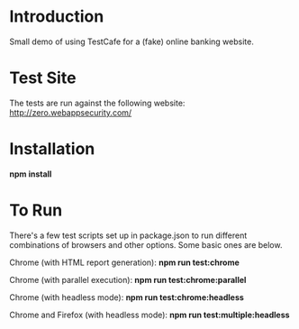 # Introduction

Small demo of using TestCafe for a (fake) online banking website.

# Test Site

The tests are run against the following website: http://zero.webappsecurity.com/

# Installation

**npm install**

# To Run

There's a few test scripts set up in package.json to run different combinations of browsers and other options. Some basic ones are below.

Chrome (with HTML report generation):
**npm run test:chrome**

Chrome (with parallel execution):
**npm run test:chrome:parallel**

Chrome (with headless mode):
**npm run test:chrome:headless**

Chrome and Firefox (with headless mode):
**npm run test:multiple:headless**
